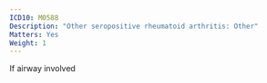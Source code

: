 ```yaml
---
ICD10: M0588
Description: "Other seropositive rheumatoid arthritis: Other"
Matters: Yes
Weight: 1
---
```

If airway involved
